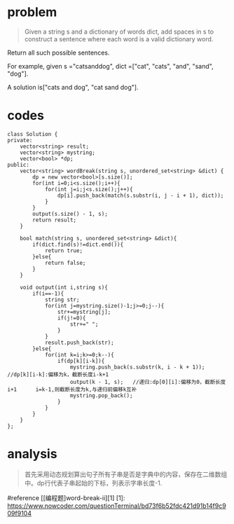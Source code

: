 # problem
>Given a string s and a dictionary of words dict, add spaces in s to construct a sentence where each word is a valid dictionary word.

Return all such possible sentences.

For example, given
s ="catsanddog",
dict =["cat", "cats", "and", "sand", "dog"].

A solution is["cats and dog", "cat sand dog"].
# codes
```
class Solution {
private:
    vector<string> result;
    vector<string> mystring;
    vector<bool> *dp;
public:
    vector<string> wordBreak(string s, unordered_set<string> &dict) {
        dp = new vector<bool>[s.size()];
        for(int i=0;i<s.size();i++){
            for(int j=i;j<s.size();j++){
                dp[i].push_back(match(s.substr(i, j - i + 1), dict));
            }
        }
        output(s.size() - 1, s);
        return result;
    }
    
    bool match(string s, unordered_set<string> &dict){
        if(dict.find(s)!=dict.end()){
            return true;
        }else{
            return false;
        }
    }
    
    void output(int i,string s){
        if(i==-1){
            string str;
            for(int j=mystring.size()-1;j>=0;j--){
                str+=mystring[j]; 
                if(j!=0){
                    str+=" ";
                }
            }
            result.push_back(str);
        }else{
            for(int k=i;k>=0;k--){
                if(dp[k][i-k]){
                    mystring.push_back(s.substr(k, i - k + 1)); //dp[k][i-k]:偏移为k，截断长度i-k+1
                    output(k - 1, s);   //递归:dp[0][i]:偏移为0，截断长度i+1      i=k-1,则截断长度为k,与递归前偏移k互补
                    mystring.pop_back();
                }
            }
        }
    }
};
```

# analysis
>首先采用动态规划算出句子所有子串是否是字典中的内容，保存在二维数组中。dp行代表子串起始的下标，列表示字串长度-1.

#reference 
[[编程题]word-break-ii][1]
[1]: https://www.nowcoder.com/questionTerminal/bd73f6b52fdc421d91b14f9c909f9104